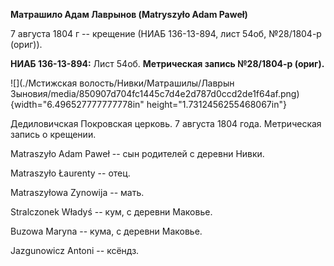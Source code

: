 **Матрашило Адам Лаврынов (Matryszyło Adam Paweł)**

7 августа 1804 г -- крещение (НИАБ 136-13-894, лист 54об, №28/1804-р
(ориг)).

**НИАБ 136-13-894:** Лист 54об. **Метрическая запись №28/1804-р
(ориг).**

![](./Мстижская волость/Нивки/Матрашилы/Лаврын Зыновия/media/850907d704fc1445c7d4e2d787d0ccd2de1f64af.png){width="6.496527777777778in"
height="1.7312456255468067in"}

Дедиловичская Покровская церковь. 7 августа 1804 года. Метрическая
запись о крещении.

Matraszyło Adam Paweł -- сын родителей с деревни Нивки.

Matraszyło Łaurenty -- отец.

Matraszyłowa Zynowija -- мать.

Stralczonek Władyś -- кум, с деревни Маковье.

Buzowa Maryna -- кума, с деревни Маковье.

Jazgunowicz Antoni -- ксёндз.
